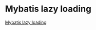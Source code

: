 # Mybatis lazy loading
[Mybatis lazy loading](https://aiwithcloud.com/2022/09/15/mybatis_lazy_loading/)